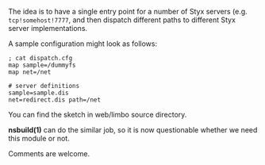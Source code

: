 The idea is to have a single entry point for a number of Styx servers (e.g. `tcp!somehost!7777`, and then dispatch different paths to different Styx server implementations.

A sample configuration might look as follows:
```
; cat dispatch.cfg
map sample=/dummyfs
map net=/net

# server definitions
sample=sample.dis
net=redirect.dis path=/net
```

You can find the sketch in web/limbo source directory.

**nsbuild(1)** can do the similar job, so it is now questionable whether we need this module or not.

Comments are welcome.